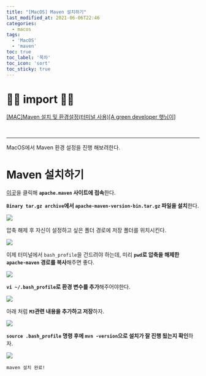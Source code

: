 ```yaml
---
title: "[MacOS] Maven 설치하기"
last_modified_at: 2021-06-06T22:46
categories: 
  - macos
tags: 
  - 'MacOS' 
  - 'maven'
toc: true
toc_label: '목차'
toc_icon: 'sort'
toc_sticky: true
---
```



# 🙆‍♂️ import 🙇‍♂️

[[MAC]Maven 설치 및 환경설정(터미널 사용)[A green developer 햇님이]](https://es2sun.tistory.com/226)

[]()

<br>

---

MacOS에서 Maven 환경 설정을 진행 해보려한다.


# Maven 설치하기

[이곳](http://maven.apache.org/download.cgi)을 클릭해 **`apache.maven` 사이트에 접속**한다.

**`Binary tar.gz archive`에서 `apache-maven-version-bin.tar.gz` 파일을 설치**한다.

![](https://images.velog.io/images/gillog/post/d7c3c4c4-4840-48e5-9a80-5e81fe47fd2e/image.png)


압축 해제 후 자신이 설정하고 싶은 폴더 경로에 저장 폴더를 위치시킨다.

![](https://images.velog.io/images/gillog/post/2818cfd8-cb6e-4ea3-b45e-2d56bf53ee58/image.png)

이제 터미널에서 `bash_profile`을 건드려야 하는데, 
미리 **`pwd`로 압축을 해제한 `apache-maven` 경로를 복사**해주면 좋다.

![](https://images.velog.io/images/gillog/post/d906974d-75d9-4735-b5f8-06c3d7dead2c/image.png)

**`vi ~/.bash_profile`로 환경 변수를 추가**해주어야한다.

![](https://images.velog.io/images/gillog/post/d4e9de61-f40f-434e-ac5b-f16bc2182be6/image.png)

아래 처럼 **`M3`관련 내용을 추가하고 저장**하자.

![](https://images.velog.io/images/gillog/post/0d331994-d8d9-4f2e-babd-fce7cba17806/image.png)

**`source .bash_profile` 명령 후에 `mvn -version`으로 설치가 잘 진행 됬는지 확인**하자.

![](https://images.velog.io/images/gillog/post/c43b4dd3-c084-4c80-9564-6b0684ae960b/image.png)

`maven 설치 완료!`